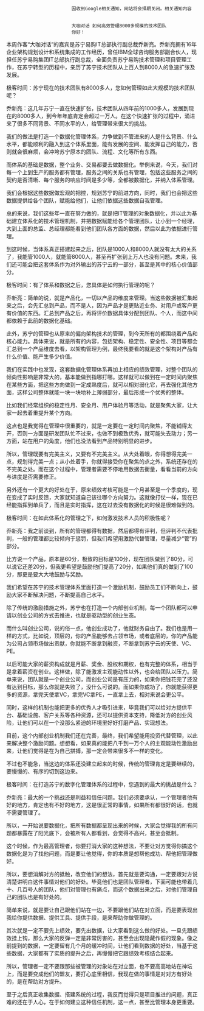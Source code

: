 
                            
                            因收到Google相关通知，网站将会择期关闭。相关通知内容
                            
                            
                            大咖对话 如何高效管理8000多规模的技术团队
                            你好！

本周作客“大咖对话”的嘉宾是苏宁易购IT总部执行副总裁乔新亮。乔新亮拥有16年企业架构规划设计和系统集成的工作经历，曾任IBM全球咨询服务部副合伙人，现担任苏宁易购集团IT总部执行副总裁，全面负责苏宁易购技术管理和项目管理工作，在苏宁转型的历程中，亲历了苏宁技术团队从上百人到8000人的急速扩张及发展。

极客时间：苏宁现在的技术团队有8000多人，您如何管理如此大规模的技术团队呢？

乔新亮：这几年苏宁一直在快速扩张，技术团队从四年前的1000多人，发展到现在的8000多人，到今年年底肯定会超过一万人。在这个快速扩张的过程中，涌进来了很多不同背景、不同水平的人，给管理带来很大的挑战。

我们的做法是打造一个数据化管理体系，力争做到不管进来的人是什么背景、什么水平，都能顺利的融入到这个体系里面，能有发展的空间、能发挥自己的能力，否则就会很麻烦，会冲垮苏宁原本的团队、流程、文化等所有东西。

而体系的基础是数据，整个业务、交易都要去做数据化。举例来说，今天，我们对每一个上到生产的服务都有管理，服务之间的关系也有管理，包括这些服务之间的契约是否清晰、每个服务的响应时间是多少等，全都被数据化，并纳入体系管理。

我们会根据这些数据做宏观的把控，规划苏宁的前进方向，同时，我们也会把这些数据提供给各个团队，赋能给他们，让他们依据这些数据自我管理。

总的来说，我们这些年一直在努力做的，就是把IT管理的对象数据化，并以此为基础建立体系化的技术管理机制，并把数据赋能给各个管理团队，让小到一个经理，大到上面的总监、总经理都能看到他们团队各方面的数据，然后以此为依据进行管理。

到这时候，当体系真正搭建起来之后，团队是1000人和8000人就没有太大的关系了，我能管1000人，就能管8000人，甚至再扩张到上万人也没有问题。未来，我们还可能会把这套体系作为对外输出的苏宁云的一部分，甚至是其中的核心价值部分。

极客时间：有了体系和数据之后，您具体是如何执行管理的呢？

乔新亮：简单的说，就是产品化，一切以产品的维度来管理。当这些数据被汇集起来之后，会先汇总到产品，而不是人，因为产品才是更贴近业务、对用户或客户更有价值的东西。汇总到产品之后，再将评价数据具体分配到团队、个人，而这中间都依赖于此前的数据化基础。

此外，苏宁的管理也从原来的偏向架构技术的管理，到今天所有的都围绕着产品和核心能力。具体来说，就是所有的内容，包括架构、稳定性、安全性、项目等都会汇总到一个产品维度去看，以架构管理为例，最终我要看的就是这个架构对产品有什么价值、能产生多少价值。

我们在实践中也发现，这套数据化管理体系再加上相应的绩效管理，对整个团队的倾向性影响是非常大的，基本能做到指哪打哪。这样就可以做到在一定时间内聚焦在某些方面，把这些方向做到一定成熟度后，就可以相对弱化它，再去强化其他方面，这样公司整体就能一块一块地补上薄弱部分，最后形成一个优秀的整体。

比如我们经常组织的稳定性月、安全月、用户体验月等活动，就是聚焦大家，让大家一起去着重提升某个方向。

这点也是我觉得在管理中很重要的，就是一定要在一定时间内聚焦，不能铺得太开，否则一方面是研发团队忙不过来，也做不到极致优秀，就可能失去动力；另一方面，站在用户的角度，他们也没法看到产品特别明显的进步。

所以，管理既要有完美主义，又要有不完美主义。从大处着眼，你得想得完美一点，规划得完美一点；从小处着手，你就得接受你在聚焦的点之外，系统还存在的不完美之处。而在这个过程中，管理者需要不停地用数据去衡量，看看当前的方向与进度是否需要修正。

另外还有一个更大的好处在于，原来绩效考核可能是一个月甚至是一个季度的，现在变成了实时反馈，大家就知道自己该往哪个方向努力。这就像打仗一样，现在已经能指挥到单兵了，而且是实时指挥，这在过去没有数据化的时候是很难做到的。

极客时间：在如此体系化的管理之下，如何激发技术人员的积极性呢？

乔新亮：我之前谈到，所有的管理都得有数据，然后都得有评判，但评判不代表批判，一般的管理都比较倾向于惩罚，但我们希望用激励代替管理，尽量减少“管”的部分。

比方说一个产品，原本是60分，极致的目标是100分，现在团队做到了80分，可以说它还差20分，但我更希望是鼓励他们提高了20分，如果他们真的做到了100分，那更是要大大地鼓励与奖励。

我们希望在苏宁的技术管理体系里面打造一个激励机制，鼓励员工们不断向上，鼓励大家不断解决问题，不断提高自己水平。

除了传统的激励措施之外，苏宁也在打造一个内部创业机制，每一个团队都可以申请以创业公司的方式去推进，也就是驱动型的创业生态。

而什么叫创业公司，说的俗一点，他创业成功了，他就财务自由了。我们也是用一样的方式，比如说，顶层的，你的产品能够去占领市场，或者底层的，你的产品能为公司占领市场做出贡献，你就能不断拿到融资，不断拿到苏宁云的天使、VC、PE。

以后可能大家的薪资构成就是月薪、奖金、股权和期权，也有完整的体系，相当于是拿着薪资在创业。这样做，除了能激发主观能动性以外，也会给团队以压力。简单来说，团队就是一个创业公司，而创业公司是有压力的，如果你把钱花完了还没有达到目标，那么你就是失败了，没什么可说的。而如果你成功了，你就能获得更多的资源，拿完天使拿VC，拿完VC拿PE，一直拿上去，相对来说会更公平。

同时，这样的机制也能把更多的优秀人才吸引进来，毕竟我们可以给对方提供平台、基础设施、客户关系等各种资源，还可以提供资本支持，降低对方的创业风险，让他们可以在一个没那么紧迫的环境里好好打磨产品、实现想法。

目前，这个内部创业机制我们还在完善，最终，我们希望能用投资代替管理，以此来解决整个激励问题。想想看，如果真的能把八千到一万个人的主观能动性激励出来，让他们觉得是在为自己拼搏，那一定会带来很多不一样的变化。

不过也不能急，当这边的体系还没建立起来的时候，传统的管理肯定是要继续的，要慢慢的、有序的切到这边来。

极客时间：在打造苏宁的数字化管理体系的过程中，您遇到的最大的挑战是什么？

乔新亮：最大的一个挑战还是利益和信任问题。我们必须要承认，一个管理者他有好的地方，肯定也有不好的地方，这是很正常的事情，如果所有都很好的话，也就不需要管理了。

所以，一开始说要数据化，把所有数据都呈现出来的时候，大家会觉得我的所有问题都暴露在了阳光底下，会被所有人都看到，会觉得不高兴，甚至会抵制。

这个时候，作为最高管理者，你要打消大家的这种想法，不要让对方觉得你搞这个数据化是为了找他问题，而是要让他觉得，你的本质是想帮他成功、帮他把管理做好。

所以，要想消解对方的抵触，改变他们的想法，首先就是要沟通，一定要跟对方说清楚讲明白这件事情对他们的好处。毕竟他们也是团队管理者，下面可能也带着几十、几百号人的团队，他们对管理也有痛点，而这个数据出来之后，对他们管理自己的团队也是有好处的。

简单来说，就是要让自己跟他们站在一边，不要跟他们站在对立面，而是要表现出我给你提供数据、提供工具、提供手段，是来帮助你做管理的。

其次就是一定不要先上绩效，要先出数据，让大家看到这么做的好处。一旦先跟绩效挂上钩，那么大家的反弹一定是非常厉害的，甚至会出现隐藏作假的现象。像之前提到的数据，一定要留有几个月的缓冲时间，让他们看到数据的好处，当基于这些数据，大家都有了实质的提升之后，再慢慢把它跟绩效考核结合起来。

所以，管理者一定不要跟那些被管理的对象站在对立面，也不要高高地站在神坛上，而是要变成他们的盟友，要打心底里相信，我现在做的事情是对对方有好处的，是在帮助对方提升。

至于之后真正收集数据、搭建系统的过程，我反而觉得只是项目推进的问题，真正难的还在于人心，在于如何建立这种信任机制，这一点，甚至比管理本身更重要。

                        
                        
                            
